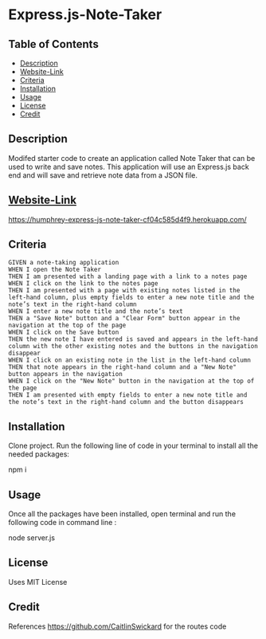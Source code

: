 # Express.js-Note-Taker

  ## Table of Contents
  * [Description](#Description)
  * [Website-Link](#Website-Link)
  * [Criteria](#Criteria)
  * [Installation](#Installation)
  * [Usage](#Usage)
  * [License](#License)
  * [Credit](#Credit)

## Description

Modifed starter code to create an application called Note Taker that can be used to write and save notes. This application will use an Express.js back end and will save and retrieve note data from a JSON file.

<a href ="./public/assets/images/NoteTakerHomepage.png" alt ="Note Taker Homepage">

<a href="./public/assets/images/NoteTakeNotesPage.png" alt ="Note Taker Page">

## Website-Link
https://humphrey-express-js-note-taker-cf04c585d4f9.herokuapp.com/

## Criteria

```
GIVEN a note-taking application
WHEN I open the Note Taker
THEN I am presented with a landing page with a link to a notes page
WHEN I click on the link to the notes page
THEN I am presented with a page with existing notes listed in the left-hand column, plus empty fields to enter a new note title and the note’s text in the right-hand column
WHEN I enter a new note title and the note’s text
THEN a "Save Note" button and a "Clear Form" button appear in the navigation at the top of the page
WHEN I click on the Save button
THEN the new note I have entered is saved and appears in the left-hand column with the other existing notes and the buttons in the navigation disappear
WHEN I click on an existing note in the list in the left-hand column
THEN that note appears in the right-hand column and a "New Note" button appears in the navigation
WHEN I click on the "New Note" button in the navigation at the top of the page
THEN I am presented with empty fields to enter a new note title and the note’s text in the right-hand column and the button disappears
```

## Installation

Clone project. Run the following line of code in your terminal to install all the needed packages:

npm i

## Usage 

Once all the packages have been installed, open terminal and run the following code in command line :

node server.js

## License 

Uses MIT License

## Credit

References https://github.com/CaitlinSwickard for the routes code 
